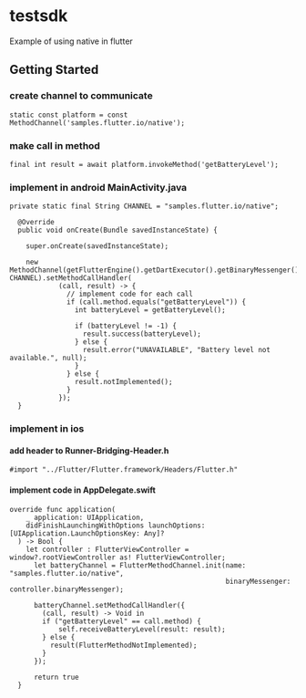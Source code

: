 # testsdk

Example of using native in flutter

## Getting Started

### create channel to communicate
``static const platform = const MethodChannel('samples.flutter.io/native');``

### make call in method
``final int result = await platform.invokeMethod('getBatteryLevel');``

### implement in android MainActivity.java
```
private static final String CHANNEL = "samples.flutter.io/native";

  @Override
  public void onCreate(Bundle savedInstanceState) {

    super.onCreate(savedInstanceState);

    new MethodChannel(getFlutterEngine().getDartExecutor().getBinaryMessenger(), CHANNEL).setMethodCallHandler(
            (call, result) -> {
              // implement code for each call
              if (call.method.equals("getBatteryLevel")) {
                int batteryLevel = getBatteryLevel();

                if (batteryLevel != -1) {
                  result.success(batteryLevel);
                } else {
                  result.error("UNAVAILABLE", "Battery level not available.", null);
                }
              } else {
                result.notImplemented();
              }
            });
  }
```
### implement in ios 
#### add header to Runner-Bridging-Header.h
``#import "../Flutter/Flutter.framework/Headers/Flutter.h"``
#### implement code in AppDelegate.swift
```
override func application(
    _ application: UIApplication,
    didFinishLaunchingWithOptions launchOptions: [UIApplication.LaunchOptionsKey: Any]?
  ) -> Bool {
    let controller : FlutterViewController = window?.rootViewController as! FlutterViewController;
      let batteryChannel = FlutterMethodChannel.init(name: "samples.flutter.io/native",
                                                     binaryMessenger: controller.binaryMessenger);
    
      batteryChannel.setMethodCallHandler({
        (call, result) -> Void in
        if ("getBatteryLevel" == call.method) {
            self.receiveBatteryLevel(result: result);
        } else {
          result(FlutterMethodNotImplemented);
        }
      });
     
      return true
  }
```